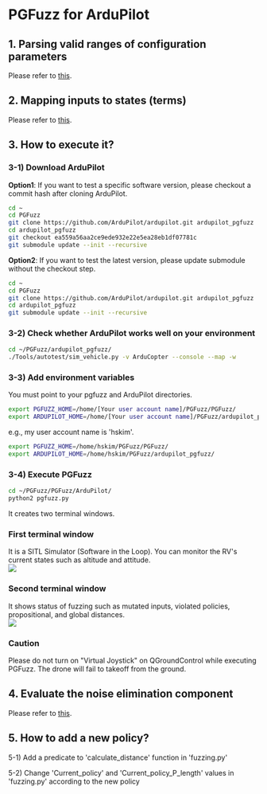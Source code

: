 # PGFuzz for ArduPilot

## 1. Parsing valid ranges of configuration parameters
Please refer to <a href="https://github.com/purseclab/PGFUZZ/tree/main/ArduPilot/xml_parse" target="_blank"> this</a>.

## 2. Mapping inputs to states (terms)
Please refer to <a href="https://github.com/purseclab/PGFUZZ/tree/main/ArduPilot/Dynamic%20analysis" target="_blank"> this</a>.

## 3. How to execute it?
### 3-1) Download ArduPilot
**Option1**: If you want to test a specific software version, please checkout a commit hash after cloning ArduPilot.
```bash
cd ~
cd PGFuzz
git clone https://github.com/ArduPilot/ardupilot.git ardupilot_pgfuzz
cd ardupilot_pgfuzz
git checkout ea559a56aa2ce9ede932e22e5ea28eb1df07781c
git submodule update --init --recursive
```

**Option2**: If you want to test the latest version, please update submodule without the checkout step.
```bash
cd ~
cd PGFuzz
git clone https://github.com/ArduPilot/ardupilot.git ardupilot_pgfuzz
cd ardupilot_pgfuzz
git submodule update --init --recursive
```

### 3-2) Check whether ArduPilot works well on your environment
```bash
cd ~/PGFuzz/ardupilot_pgfuzz/
./Tools/autotest/sim_vehicle.py -v ArduCopter --console --map -w
```

### 3-3) Add environment variables
You must point to your pgfuzz and ArduPilot directories.
```bash
export PGFUZZ_HOME=/home/[Your user account name]/PGFuzz/PGFuzz/
export ARDUPILOT_HOME=/home/[Your user account name]/PGFuzz/ardupilot_pgfuzz/
```
e.g., my user account name is 'hskim'.
```bash
export PGFUZZ_HOME=/home/hskim/PGFuzz/PGFuzz/
export ARDUPILOT_HOME=/home/hskim/PGFuzz/ardupilot_pgfuzz/
```

### 3-4) Execute PGFuzz
```bash
cd ~/PGFuzz/PGFuzz/ArduPilot/
python2 pgfuzz.py
```

It creates two terminal windows.

### First terminal window
It is a SITL Simulator (Software in the Loop). You can monitor the RV's current states such as altitude and attitude.<br>
<img src="https://github.com/purseclab/PGFUZZ/blob/main/ArduPilot/example/ArduPilot_ex1.jpg">

### Second terminal window
It shows status of fuzzing such as mutated inputs, violated policies, propositional, and global distances.<br>
<img src="https://github.com/purseclab/PGFUZZ/blob/main/ArduPilot/example/ArduPilot_ex2.jpg">

### Caution
Please do not turn on "Virtual Joystick" on QGroundControl while executing PGFuzz. The drone will fail to takeoff from the ground.

## 4. Evaluate the noise elimination component
Please refer to <a href="https://github.com/purseclab/PGFUZZ/tree/main/ArduPilot/EEN" target="_blank"> this</a>.

## 5. How to add a new policy?
5-1) Add a predicate to 'calculate_distance' function in 'fuzzing.py'

5-2) Change 'Current_policy' and 'Current_policy_P_length' values in 'fuzzing.py' according to the new policy
